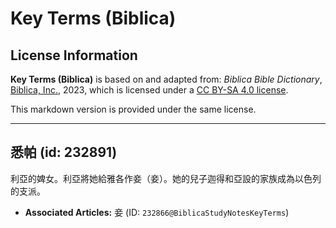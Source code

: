 # Key Terms (Biblica)

## License Information

**Key Terms (Biblica)** is based on and adapted from: _Biblica Bible Dictionary_, [Biblica, Inc.](https://www.biblica.com/), 2023, which is licensed under a [CC BY-SA 4.0 license](https://creativecommons.org/licenses/by-sa/4.0/legalcode.en).

This markdown version is provided under the same license.



--------------------------------

## 悉帕 (id: 232891)

利亞的婢女。利亞將她給雅各作妾（妾）。她的兒子迦得和亞設的家族成為以色列的支派。

* **Associated Articles:** 妾 (ID: `232866@BiblicaStudyNotesKeyTerms`)

